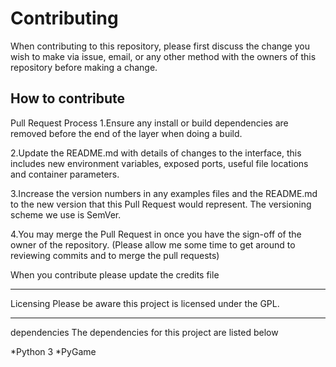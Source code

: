 Contributing
=======
When contributing to this repository, please first discuss the change you wish to make via issue, email, or any other method with the owners of this repository before making a change.

## How to contribute

Pull Request Process
1.Ensure any install or build dependencies are removed before the end of the layer when doing a build.

2.Update the README.md with details of changes to the interface, this includes new environment variables, exposed ports, useful file locations and container parameters.

3.Increase the version numbers in any examples files and the README.md to the new version that this Pull Request would represent. The versioning scheme we use is SemVer.

4.You may merge the Pull Request in once you have the sign-off of the owner of the repository. (Please allow me some time to get around to reviewing commits and to merge the pull requests)

When you contribute please update the credits file

---
Licensing
Please be aware this project is licensed under the GPL.

---
dependencies
The dependencies for this project are listed below

*Python 3
*PyGame

